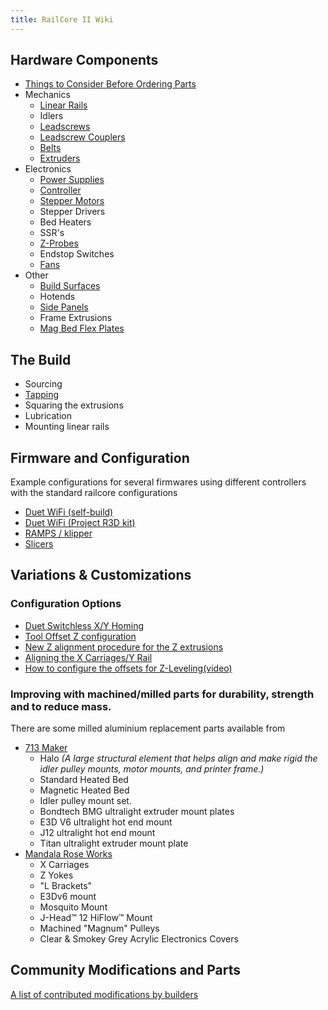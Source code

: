```yaml
---
title: RailCore II Wiki
--- 
```


## Hardware Components

  * [Things to Consider Before Ordering Parts](./things_to_consider_before_ordering_parts.md)
  * Mechanics
    * [Linear Rails](./linear_rails.md)
    * Idlers
    * [Leadscrews](./leadscrews.md)
    * [Leadscrew Couplers](./leadscrew_couplers.md)
    * [Belts](./belts.md)
    * [Extruders](./extruders.md)
  * Electronics
    * [Power Supplies](./power_supplies.md)
    * [Controller](./controller.md)
    * [Stepper Motors](./stepper_motors.md)
    * Stepper Drivers
    * Bed Heaters
    * SSR's
    * [Z-Probes](./z_probe.md)
    * Endstop Switches
    * [Fans](./fans.md)
  * Other
    * [Build Surfaces](./build_surfaces.md)
    * Hotends
    * [Side Panels](./side_panels.md)
    * Frame Extrusions
    * [Mag Bed Flex Plates](./mag_bed_flex_plates.md)
    
## The Build
  * Sourcing
  * [Tapping](./tapping.md)
  * Squaring the extrusions
  * Lubrication
  * Mounting linear rails

## Firmware and Configuration

 Example configurations for several firmwares using different controllers with the standard railcore configurations

  * [Duet WiFi (self-build)](https://github.com/railcore/configs/tree/master/duet)
  * [Duet WiFi (Project R3D kit)](https://github.com/railcore/configs/tree/master/Duet_archive/ProjectR3D/300ZL)
  * [RAMPS / klipper](https://github.com/railcore/configs/tree/master/Klipper/300ZL_dual_MCU)
  * [Slicers](https://github.com/railcore/slicers)

## Variations & Customizations

### Configuration Options 
  * [Duet Switchless X/Y Homing](./duet_switchless_homing.md)
  * [Tool Offset Z configuration](./tool_offset_z_configuration.md)
  * [New Z alignment procedure for the Z extrusions](./new_Z_alignment_procedure_for_the_Z_extrusions.md)
  * [Aligning the X Carriages/Y Rail](./aligning_the_x_carriages_y_rail.md)
  * [How to configure the offsets for Z-Leveling(video)](https://www.youtube.com/watch?v=qeFGLb8Gf6U)
  
### Improving with machined/milled parts for durability, strength and to reduce mass.
There are some milled aluminium replacement parts available from

  * [713 Maker](https://713maker.com/railcore-ii-300zl)
    * Halo *(A large structural element that helps align and make rigid the idler pulley mounts, motor mounts, and printer frame.)*
    * Standard Heated Bed
    * Magnetic Heated Bed
    * Idler pulley mount set.
    * Bondtech BMG ultralight extruder mount plates
    * E3D V6 ultralight hot end mount
    * J12 ultralight hot end mount
    * Titan ultralight extruder mount plate
  * [Mandala Rose Works](http://www.mandalaroseworks.com/product/railcore_parts)
    * X Carriages
    * Z Yokes
    * "L Brackets"
    * E3Dv6 mount
    * Mosquito Mount
    * J-Head™ 12 HiFlow™ Mount
    * Machined "Magnum" Pulleys
    * Clear & Smokey Grey Acrylic Electronics Covers

## Community Modifications and Parts

[A list of contributed modifications by builders](https://www.thingiverse.com/railcore/collections/300zl-zlt)
